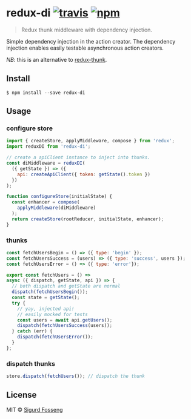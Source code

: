 # redux-di [![travis][travis-image]][travis-url] [![npm][npm-image]][npm-url]
[travis-image]: https://img.shields.io/travis/laat/redux-di.svg?style=flat
[travis-url]: https://travis-ci.org/laat/redux-di
[npm-image]: https://img.shields.io/npm/v/redux-di.svg?style=flat
[npm-url]: https://npmjs.org/package/redux-di

> Redux thunk middleware with dependency injection.

Simple dependency injection in the action creator. The dependency
injection enables easily testable asynchronous action creators.

*NB*: this is an alternative to [redux-thunk](https://github.com/gaearon/redux-thunk).

## Install

```
$ npm install --save redux-di
```

## Usage

### configure store
```js
import { createStore, applyMiddleware, compose } from 'redux';
import reduxDI from 'redux-di';

// create a apiClient instance to inject into thunks.
const diMiddleware = reduxDI(
  ({ getState }) => ({
    api: createApiClient({ token: getState().token })
  })
);

function configureStore(initialState) {
  const enhancer = compose(
    applyMiddleware(diMiddleware)
  );
  return createStore(rootReducer, initialState, enhancer);
}
```

### thunks

```js
const fetchUsersBegin = () => ({ type: 'begin' });
const fetchUsersSuccess = (users) => ({ type: 'success', users });
const fetchUsersError = () => ({ type: 'error'});

export const fetchUsers = () =>
async ({ dispatch, getState, api }) => {
  // both dispatch and getState are normal
  dispatch(fetchUsersBegin());
  const state = getState();
  try {
    // yay, injected api!
    // easily mocked for tests
    const users = await api.getUsers();
    dispatch(fetchUsersSuccess(users));
  } catch (err) {
    dispatch(fetchUsersError());
  }
};
```

### dispatch thunks

```js
store.dispatch(fetchUsers()); // dispatch the thunk
```
## License

MIT © [Sigurd Fosseng](https://github.com/laat)
